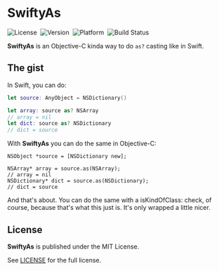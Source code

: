 # SwiftyAs

![License](http://img.shields.io/cocoapods/l/SwiftyAs.svg)&nbsp;
![Version](https://img.shields.io/cocoapods/v/SwiftyAs.svg)&nbsp;
![Platform](http://img.shields.io/cocoapods/p/SwiftyAs.svg)&nbsp;
![Build Status](https://travis-ci.org/Inferis/SwiftyAs.svg)

**SwiftyAs** is an Objective-C kinda way to do `as?` casting like in Swift.

## The gist

In Swift, you can do:

```swift
let source: AnyObject = NSDictionary()

let array: source as? NSArray
// array = nil
let dict: source as? NSDictionary
// dict = source
```

With **SwiftyAs** you can do the same in Objective-C:

```objc
NSObject *source = [NSDictionary new];

NSArray* array = source.as(NSArray);
// array = nil
NSDictionary* dict = source.as(NSDictionary);
// dict = source
```

And that's about. You can do the same with a isKindOfClass: check, of course, because that's what this just is. It's only wrapped a little nicer.

## License

**SwiftyAs** is published under the MIT License.

See [LICENSE](LICENSE) for the full license.
